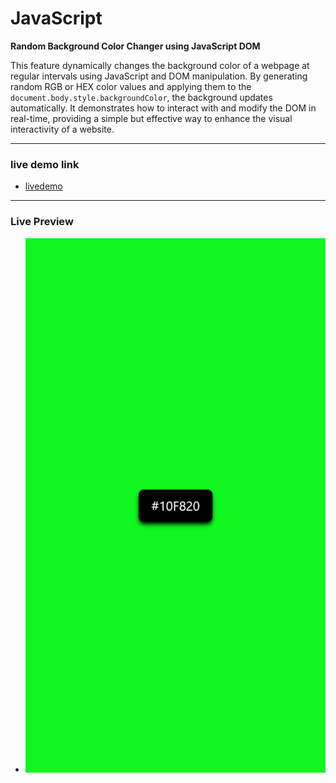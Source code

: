 # JavaScript

**Random Background Color Changer using JavaScript DOM**

This feature dynamically changes the background color of a webpage at regular intervals using JavaScript and DOM manipulation. By generating random RGB or HEX color values and applying them to the `document.body.style.backgroundColor`, the background updates automatically. It demonstrates how to interact with and modify the DOM in real-time, providing a simple but effective way to enhance the visual interactivity of a website.

---

### live demo link

- [livedemo](https://.netlify.app/)

---

### Live Preview

- ![alt text](bg-hexcolors.png)
